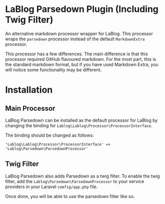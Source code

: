 LaBlog Parsedown Plugin (Including Twig Filter)
===============================================

An alternative markdown processor wrapper for LaBlog. This processor wraps the `parsedown` processor instead of the default `MarkdownExtra` processor.

This processor has a few differences. The main difference is that this processor required GitHub flavoured markdown. For the most part, this is the standard markdown format, but if you have used Markdown Extra, you will notice some functionality may be different.

Installation
============

Main Processor
--------------

LaBlog Parsedown can be installed as the default processor for LaBlog by changing the binding for `Lablog\Lablog\Processor\ProcessorInterface`.

The binding should be changed as follows:

`'Lablog\Lablog\Processor\ProcessorInterface' => 'Lablog\Parsedown\ParsedownProcessor'`

Twig Filter
-----------

LaBlog Parsedown also adds Parsedown as a twig filter. To enable the twig filter, add the `Lablog\Parsedown\ParsedownProcessor` to your service providers in your Laravel `comfig/app.php` file.

Once done, you will be able to use the parsedown filter like so.
